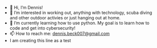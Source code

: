 - 👋 Hi, I’m Dennis!
- 👀 I’m interested in working out, anything with technology, scuba diving and other outdoor activies or just hanging out at home.
- 🌱 I’m currently learning how to use python. My goal is to learn how to code and get into cybersecurity!
- 📫 How to reach me: dennis.beck007@gmail.com
- I am creating this line as a test
<!---
d3pendable/d3pendable is a ✨ special ✨ repository because its `README.md` (this file) appears on your GitHub profile.
You can click the Preview link to take a look at your changes.
--->
